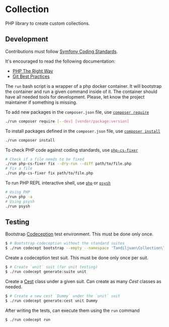 Collection
==========

PHP library to create custom collections.


Development
-----------

Contributions must follow [Symfony Coding Standards](https://symfony.com/doc/current/contributing/code/standards.html).

It's encouraged to read the following documentation:

* [PHP The Right Way](https://phptherightway.com/)
* [Git Best Practices](http://sethrobertson.github.io/GitBestPractices/)

The `run` bash script is a wrapper of a php docker container. It will bootstrap the container and run a given command inside of it. The container should have all needed tools for development. Please, let know the project maintainer if something is missing.

To add new packages in the `composer.json` file, use [`composer require`](https://getcomposer.org/doc/03-cli.md#require)

```bash
./run composer require [--dev] [vendor/package:version]
```

To install packages defined in the `composer.json` file, use [`composer install`](https://getcomposer.org/doc/03-cli.md#install-i)

```bash
./run composer install
```

To check PHP code against coding standards, use [`php-cs-fixer`](https://github.com/FriendsOfPHP/PHP-CS-Fixer)

```bash
# Check if a file needs to be fixed
./run php-cs-fixer fix --dry-run --diff path/to/file.php
# Fix a file
./run php-cs-fixer fix path/to/file.php
```

To run PHP REPL interactive shell, use [`php`](http://php.net/manual/en/features.commandline.interactive.php) or [`psysh`](https://psysh.org/)

```bash
# Using PHP
./run php -a
# Using psysh
./run psysh
```


Testing
-------

Bootstrap [Codeception](https://codeception.com/) test environment. This must be done only once.

```bash
$ # Bootstrap codeception without the standard suites
$ ./run codecept bootstrap --empty --namespace 'Tandiljuan\Collection\Tests'
```

Create a codeception test suit. This must be done only once per suit.

```bash
$ # Create `unit` suit (for unit testing)
$ ./run codecept generate:suite unit
```

Create a [Cest](https://codeception.com/docs/02-GettingStarted#Writing-a-Sample-Test) class under a given suit. Can create as many _Cest_ classes as needed.

```bash
$ # Create a new cest `Dummy` under the `unit` suit
$ ./run codecept generate:cest unit Dummy
```

After writing the tests, can execute them using the `run` command

```bash
$ ./run codecept run
```
